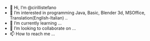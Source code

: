 - 👋 Hi, I’m @cirillistefano
- 👀 I’m interested in programming Java, Basic, Blender 3d, MSOffice, Translation(English-Italian) ..
- 🌱 I’m currently learning ...
- 💞️ I’m looking to collaborate on ...
- 📫 How to reach me ...

<!---
cirillistefano/cirillistefano is a ✨ special ✨ repository because its `README.md` (this file) appears on your GitHub profile.
You can click the Preview link to take a look at your changes.
--->
